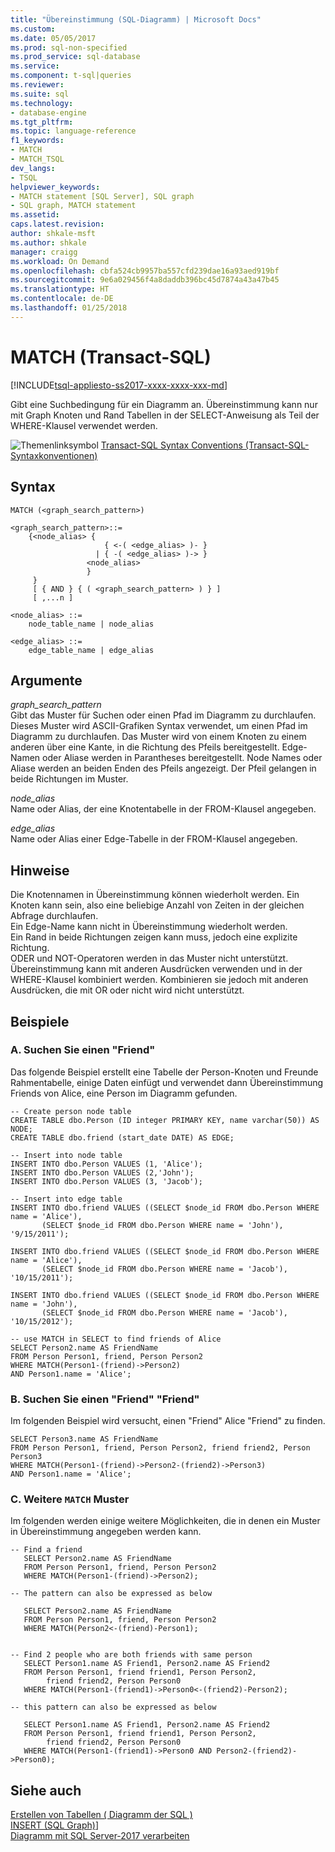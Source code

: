 ```yaml
---
title: "Übereinstimmung (SQL-Diagramm) | Microsoft Docs"
ms.custom: 
ms.date: 05/05/2017
ms.prod: sql-non-specified
ms.prod_service: sql-database
ms.service: 
ms.component: t-sql|queries
ms.reviewer: 
ms.suite: sql
ms.technology:
- database-engine
ms.tgt_pltfrm: 
ms.topic: language-reference
f1_keywords:
- MATCH
- MATCH_TSQL
dev_langs:
- TSQL
helpviewer_keywords:
- MATCH statement [SQL Server], SQL graph
- SQL graph, MATCH statement
ms.assetid: 
caps.latest.revision: 
author: shkale-msft
ms.author: shkale
manager: craigg
ms.workload: On Demand
ms.openlocfilehash: cbfa524cb9957ba557cfd239dae16a93aed919bf
ms.sourcegitcommit: 9e6a029456f4a8daddb396bc45d7874a43a47b45
ms.translationtype: HT
ms.contentlocale: de-DE
ms.lasthandoff: 01/25/2018
---
```

# <a name="match-transact-sql"></a>MATCH (Transact-SQL)
[!INCLUDE[tsql-appliesto-ss2017-xxxx-xxxx-xxx-md](../../includes/tsql-appliesto-ss2017-xxxx-xxxx-xxx-md.md)]

  Gibt eine Suchbedingung für ein Diagramm an. Übereinstimmung kann nur mit Graph Knoten und Rand Tabellen in der SELECT-Anweisung als Teil der WHERE-Klausel verwendet werden. 
  
 ![Themenlinksymbol](../../database-engine/configure-windows/media/topic-link.gif "Topic link icon") [Transact-SQL Syntax Conventions (Transact-SQL-Syntaxkonventionen)](../../t-sql/language-elements/transact-sql-syntax-conventions-transact-sql.md)  
  
## <a name="syntax"></a>Syntax  
  
```  
MATCH (<graph_search_pattern>)

<graph_search_pattern>::=
    {<node_alias> { 
                     { <-( <edge_alias> )- } 
                   | { -( <edge_alias> )-> }
                 <node_alias> 
                 } 
     }
     [ { AND } { ( <graph_search_pattern> ) } ]
     [ ,...n ]
  
<node_alias> ::=
    node_table_name | node_alias 

<edge_alias> ::=
    edge_table_name | edge_alias
```

## <a name="arguments"></a>Argumente  
*graph_search_pattern*  
Gibt das Muster für Suchen oder einen Pfad im Diagramm zu durchlaufen. Dieses Muster wird ASCII-Grafiken Syntax verwendet, um einen Pfad im Diagramm zu durchlaufen. Das Muster wird von einem Knoten zu einem anderen über eine Kante, in die Richtung des Pfeils bereitgestellt. Edge-Namen oder Aliase werden in Parantheses bereitgestellt. Node Names oder Aliase werden an beiden Enden des Pfeils angezeigt. Der Pfeil gelangen in beide Richtungen im Muster.

*node_alias*  
Name oder Alias, der eine Knotentabelle in der FROM-Klausel angegeben.

*edge_alias*  
Name oder Alias einer Edge-Tabelle in der FROM-Klausel angegeben.


## <a name="remarks"></a>Hinweise  
Die Knotennamen in Übereinstimmung können wiederholt werden.  Ein Knoten kann sein, also eine beliebige Anzahl von Zeiten in der gleichen Abfrage durchlaufen.  
Ein Edge-Name kann nicht in Übereinstimmung wiederholt werden.  
Ein Rand in beide Richtungen zeigen kann muss, jedoch eine explizite Richtung.  
ODER und NOT-Operatoren werden in das Muster nicht unterstützt. Übereinstimmung kann mit anderen Ausdrücken verwenden und in der WHERE-Klausel kombiniert werden. Kombinieren sie jedoch mit anderen Ausdrücken, die mit OR oder nicht wird nicht unterstützt. 

## <a name="examples"></a>Beispiele  
### <a name="a--find-a-friend"></a>A.  Suchen Sie einen "Friend" 
 Das folgende Beispiel erstellt eine Tabelle der Person-Knoten und Freunde Rahmentabelle, einige Daten einfügt und verwendet dann Übereinstimmung Friends von Alice, eine Person im Diagramm gefunden.

 ```
 -- Create person node table
 CREATE TABLE dbo.Person (ID integer PRIMARY KEY, name varchar(50)) AS NODE;
 CREATE TABLE dbo.friend (start_date DATE) AS EDGE;

 -- Insert into node table
 INSERT INTO dbo.Person VALUES (1, 'Alice');
 INSERT INTO dbo.Person VALUES (2,'John');
 INSERT INTO dbo.Person VALUES (3, 'Jacob');

-- Insert into edge table
INSERT INTO dbo.friend VALUES ((SELECT $node_id FROM dbo.Person WHERE name = 'Alice'),
        (SELECT $node_id FROM dbo.Person WHERE name = 'John'), '9/15/2011');

INSERT INTO dbo.friend VALUES ((SELECT $node_id FROM dbo.Person WHERE name = 'Alice'),
        (SELECT $node_id FROM dbo.Person WHERE name = 'Jacob'), '10/15/2011');

INSERT INTO dbo.friend VALUES ((SELECT $node_id FROM dbo.Person WHERE name = 'John'),
        (SELECT $node_id FROM dbo.Person WHERE name = 'Jacob'), '10/15/2012');

-- use MATCH in SELECT to find friends of Alice
SELECT Person2.name AS FriendName
FROM Person Person1, friend, Person Person2
WHERE MATCH(Person1-(friend)->Person2)
AND Person1.name = 'Alice';

 ```

 ### <a name="b--find-friend-of-a-friend"></a>B.  Suchen Sie einen "Friend" "Friend"
 Im folgenden Beispiel wird versucht, einen "Friend" Alice "Friend" zu finden. 

 ```
SELECT Person3.name AS FriendName 
FROM Person Person1, friend, Person Person2, friend friend2, Person Person3
WHERE MATCH(Person1-(friend)->Person2-(friend2)->Person3)
AND Person1.name = 'Alice';

 ```

### <a name="c--more-match-patterns"></a>C.  Weitere `MATCH` Muster
 Im folgenden werden einige weitere Möglichkeiten, die in denen ein Muster in Übereinstimmung angegeben werden kann.

 ```
 -- Find a friend
    SELECT Person2.name AS FriendName
    FROM Person Person1, friend, Person Person2
    WHERE MATCH(Person1-(friend)->Person2);
    
-- The pattern can also be expressed as below

    SELECT Person2.name AS FriendName
    FROM Person Person1, friend, Person Person2 
    WHERE MATCH(Person2<-(friend)-Person1);


-- Find 2 people who are both friends with same person
    SELECT Person1.name AS Friend1, Person2.name AS Friend2
    FROM Person Person1, friend friend1, Person Person2, 
         friend friend2, Person Person0
    WHERE MATCH(Person1-(friend1)->Person0<-(friend2)-Person2);
    
-- this pattern can also be expressed as below

    SELECT Person1.name AS Friend1, Person2.name AS Friend2
    FROM Person Person1, friend friend1, Person Person2, 
         friend friend2, Person Person0
    WHERE MATCH(Person1-(friend1)->Person0 AND Person2-(friend2)->Person0);
 ```
 

## <a name="see-also"></a>Siehe auch  
 [Erstellen von Tabellen &#40; Diagramm der SQL &#41;](../../t-sql/statements/create-table-sql-graph.md)   
 [INSERT (SQL Graph)](../../t-sql/statements/insert-sql-graph.md)]  
 [Diagramm mit SQL Server-2017 verarbeiten](../../relational-databases/graphs/sql-graph-overview.md)  

